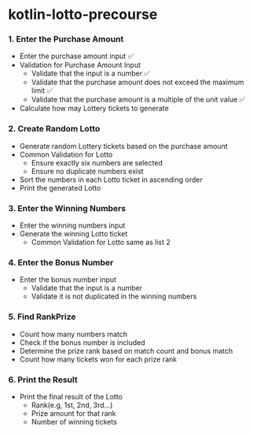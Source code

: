 # kotlin-lotto-precourse

### 1. Enter the Purchase Amount
- Enter the purchase amount input ✅
- Validation for Purchase Amount Input
    - Validate that the input is a number ✅
    - Validate that the purchase amount does not exceed the maximum limit ✅
    - Validate that the purchase amount is a multiple of the unit value ✅
- Calculate how may Lottery tickets to generate

### 2. Create Random Lotto
- Generate random Lottery tickets based on the purchase amount
- Common Validation for Lotto
    - Ensure exactly six numbers are selected
    - Ensure no duplicate numbers exist
- Sort the numbers in each Lotto ticket in ascending order
- Print the generated Lotto

### 3. Enter the Winning Numbers
- Enter the winning numbers input
- Generate the winning Lotto ticket
    - Common Validation for Lotto same as list 2

### 4. Enter the Bonus Number
- Enter the bonus number input
    - Validate that the input is a number
    - Validate it is not duplicated in the winning numbers

### 5. Find RankPrize
- Count how many numbers match
- Check if the bonus number is included
- Determine the prize rank based on match count and bonus match
- Count how many tickets won for each prize rank

### 6. Print the Result
- Print the final result of the Lotto
    - Rank(e.g, 1st, 2nd, 3rd...)
    - Prize amount for that rank
    - Number of winning tickets